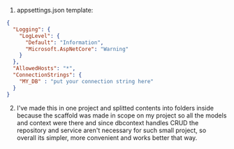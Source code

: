 1. appsettings.json template:

```json
{
  "Logging": {
    "LogLevel": {
      "Default": "Information",
      "Microsoft.AspNetCore": "Warning"
    }
  },
  "AllowedHosts": "*",
  "ConnectionStrings": {
    "MY_DB" : "put your connection string here"
  }
}
```


2. I've made this in one project and splitted contents into folders inside because the scaffold was made in scope on my project so all the models and context were there and
    since dbcontext handles CRUD the repository and service aren't necessary for such small project, so overall its simpler, more convenient and works better that way.
  
